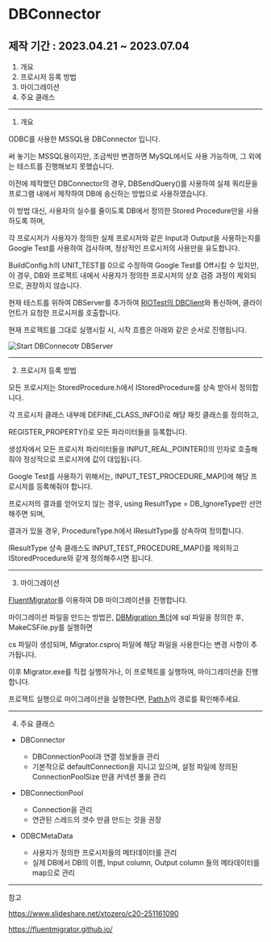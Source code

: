 # DBConnector

## 제작 기간 : 2023.04.21 ~ 2023.07.04

1. 개요
2. 프로시저 등록 방법
3. 마이그레이션
4. 주요 클래스

---

1. 개요

ODBC를 사용한 MSSQL용 DBConnector 입니다.

써 놓기는 MSSQL용이지만, 조금씩만 변경하면 MySQL에서도 사용 가능하며, 그 외에는 테스트를 진행해보지 못했습니다.

이전에 제작했던 DBConnector의 경우, DBSendQuery()를 사용하여 실제 쿼리문을 프로그램 내에서 제작하여 DB에 송신하는 방법으로 사용하였습니다.

이 방법 대신, 사용자의 실수를 줄이도록 DB에서 정의한 Stored Procedure만을 사용하도록 하며, 

각 프로시저가 사용자가 정의한 실제 프로시저와 같은 Input과 Output을 사용하는지를 Google Test를 사용하여 검사하며, 정상적인 프로시저의 사용만을 유도합니다.

BuildConfig.h의 UNIT_TEST를 0으로 수정하여 Google Test를 Off시킬 수 있지만, 이 경우, DB와 프로젝트 내에서 사용자가 정의한 프로시저의 상호 검증 과정이 제외되므로, 권장하지 않습니다.

현재 테스트를 위하여 DBServer를 추가하여 [RIOTest의 DBClient](https://github.com/m5623skhj/RIOServerTest/blob/main/RIO_Test/DBClient.cpp)와 통신하며, 클라이언트가 요청한 프로시저를 호출합니다.

현재 프로젝트를 그대로 실행시킬 시, 시작 흐름은 아래와 같은 순서로 진행됩니다.

![Start DBConnecotr   DBServer](https://github.com/m5623skhj/DBConnector/assets/42509418/0ccaa326-9aed-4a7d-9264-4299f637e7ce)

---

2. 프로시저 등록 방법

모든 프로시저는 StoredProcedure.h에서 IStoredProcedure를 상속 받아서 정의합니다.

각 프로시저 클래스 내부에 DEFINE_CLASS_INFO()로 해당 패킷 클래스를 정의하고, 

REGISTER_PROPERTY()로 모든 파라미터들을 등록합니다.

생성자에서 모든 프로시저 파라미터들을 INPUT_REAL_POINTER()의 인자로 호출해줘야 정상적으로 프로시저에 값이 대입됩니다.

Google Test를 사용하기 위해서는, INPUT_TEST_PROCEDURE_MAP()에 해당 프로시저를 등록해줘야 합니다.

프로시저의 결과를 얻어오지 않는 경우, 	using ResultType = DB_IgnoreType만 선언해주면 되며,

결과가 있을 경우, ProcedureType.h에서 IResultType를 상속하여 정의합니다.

IResultType 상속 클래스도 INPUT_TEST_PROCEDURE_MAP()를 제외하고 IStoredProcedure와 같게 정의해주시면 됩니다.

---

3. 마이그레이션

[FluentMigrator](https://fluentmigrator.github.io/)를 이용하여 DB 마이그레이션을 진행합니다.

마이그레이션 파일을 만드는 방법은, [DBMigration 폴더](https://github.com/m5623skhj/DBMigrator/tree/main/Migrator/DBMigration)에 sql 파일을 정의한 후, MakeCSFile.py를 실행하면 

cs 파일이 생성되며, Migrator.csproj 파일에 해당 파일을 사용한다는 변경 사항이 추가됩니다.

이후 Migrator.exe를 직접 실행하거나, 이 프로젝트를 실행하여, 마이그레이션을 진행합니다.

프로젝트 실행으로 마이그레이션을 실행한다면, [Path.h](https://github.com/m5623skhj/DBConnector/blob/master/DBConnector/Path.h)의 경로를 확인해주세요.

---

4. 주요 클래스

* DBConnector
  * DBConnectionPool과 연결 정보들을 관리
  * 기본적으로 defaultConnection을 지니고 있으며, 설정 파일에 정의된 ConnectionPoolSize 만큼 커넥션 풀을 관리

* DBConnectionPool
  * Connection을 관리
  * 연관된 스레드의 갯수 만큼 만드는 것을 권장
 
* ODBCMetaData
  * 사용자가 정의한 프로시저들의 메타데이터를 관리
  * 실제 DB에서 DB의 이름, Input column, Output column 들의 메타데이터를 map으로 관리

---

참고

https://www.slideshare.net/xtozero/c20-251161090

https://fluentmigrator.github.io/
